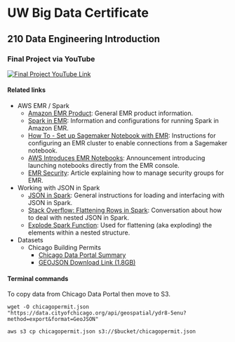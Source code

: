 # UW Big Data Certificate
## 210 Data Engineering Introduction

### Final Project via YouTube

[![Final Project YouTube Link](http://img.youtube.com/vi/n76zlvF4plw/0.jpg)](http://www.youtube.com/watch?v=n76zlvF4plw)

#### Related links
- AWS EMR / Spark
  - [Amazon EMR Product](https://aws.amazon.com/emr/): General EMR product information.
  - [Spark in EMR](https://docs.aws.amazon.com/emr/latest/ReleaseGuide/emr-spark-configure.html): Information and configurations for running Spark in Amazon EMR.
  - [How To - Set up Sagemaker Notebook with EMR](https://aws.amazon.com/blogs/machine-learning/build-amazon-sagemaker-notebooks-backed-by-spark-in-amazon-emr/): Instructions for configuring an EMR cluster to enable connections from a Sagemaker notebook.
  - [AWS Introduces EMR Notebooks](https://aws.amazon.com/about-aws/whats-new/2018/11/introducing-emr-notebooks-a-managed-analytics-environment-based-on-jupyter-notebooks/): Announcement introducing launching notebooks directly from the EMR console.
  - [EMR Security](https://docs.aws.amazon.com/emr/latest/ManagementGuide/emr-managed-notebooks-security-groups.html): Article explaining how to manage security groups for EMR.
- Working with JSON in Spark
  - [JSON in Spark](https://spark.apache.org/docs/latest/sql-data-sources-json.html): General instructions for loading and interfacing with JSON in Spark.
  - [Stack Overflow: Flattening Rows in Spark](https://stackoverflow.com/questions/32906613/flattening-rows-in-spark): Conversation about how to deal with nested JSON in Spark.
  - [Explode Spark Function](https://spark.apache.org/docs/2.3.0/api/sql/index.html#explode): Used for flattening (aka exploding) the elements within a nested structure.
- Datasets
  - Chicago Building Permits
    - [Chicago Data Portal Summary](https://data.cityofchicago.org/Buildings/Building-Permits/ydr8-5enu)
    - [GEOJSON Download Link (1.8GB)](https://data.cityofchicago.org/api/geospatial/ydr8-5enu?method=export&format=GeoJSON)

#### Terminal commands

To copy data from Chicago Data Portal then move to S3.
```
wget -O chicagopermit.json "https://data.cityofchicago.org/api/geospatial/ydr8-5enu?method=export&format=GeoJSON"

aws s3 cp chicagopermit.json s3://$bucket/chicagopermit.json
```
